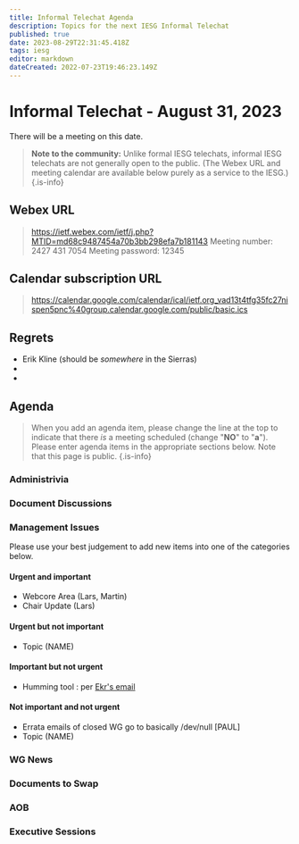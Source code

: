 ```yaml
---
title: Informal Telechat Agenda
description: Topics for the next IESG Informal Telechat
published: true
date: 2023-08-29T22:31:45.418Z
tags: iesg
editor: markdown
dateCreated: 2022-07-23T19:46:23.149Z
---
```


# Informal Telechat - August 31, 2023 

 There will be a meeting on this date.

> **Note to the community:** Unlike formal IESG telechats, informal IESG telechats are not generally open to the public. (The Webex URL and meeting calendar are available below purely as a service to the IESG.)
{.is-info}


## Webex URL

> https://ietf.webex.com/ietf/j.php?MTID=md68c9487454a70b3bb298efa7b181143
Meeting number: 2427 431 7054
Meeting password: 12345 

## Calendar subscription URL

> https://calendar.google.com/calendar/ical/ietf.org_vad13t4tfg35fc27nispen5pnc%40group.calendar.google.com/public/basic.ics


## Regrets
* Erik Kline (should be *somewhere* in the Sierras)
* 
* 

## Agenda

> When you add an agenda item, please change the line at the top to indicate that there *is* a meeting scheduled (change "**NO**" to "**a**"). Please enter agenda items in the appropriate sections below.
Note that this page is public.
{.is-info}

### Administrivia

### Document Discussions

### Management Issues

Please use your best judgement to add new items into one of the categories below.

#### Urgent and important

* Webcore Area (Lars, Martin)
* Chair Update (Lars)

#### Urgent but not important

* Topic (NAME)

#### Important but not urgent
* Humming tool : per [Ekr's email](https://mailarchive.ietf.org/arch/msg/iesg/-c0O0Rp_zMWkFyACbilWFouWffM/)


#### Not important and not urgent
* Errata emails of closed WG go to basically /dev/null [PAUL]
* Topic (NAME)

### WG News 

### Documents to Swap 

### AOB

### Executive Sessions

